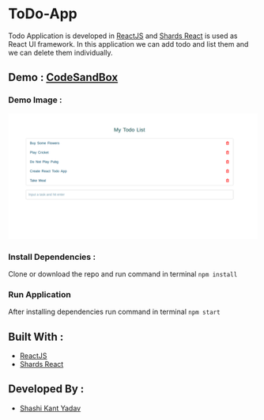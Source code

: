 # ToDo-App
Todo Application is developed in [ReactJS](https://reactjs.org/) and [Shards React](https://designrevision.com/docs/shards-react/) is used as React UI framework. In this application we can add todo and list them and we can delete them individually.

## Demo : [CodeSandBox](https://0rjf6.codesandbox.io/)

### Demo Image :
![ToDo App Demo Image](src/images/todo.png)

### Install Dependencies : 
Clone or download the repo and run command in terminal
``` npm install ```

### Run Application
After installing dependencies run command in terminal
``` npm start ```

## Built With :
- [ReactJS](https://reactjs.org/)
- [Shards React](https://designrevision.com/docs/shards-react/)

## Developed By :
* [Shashi Kant Yadav](https://github.com/shashikant712)
